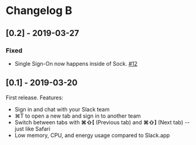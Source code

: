 # Changelog B

## [0.2] - 2019-03-27
### Fixed
- Single Sign-On now happens inside of Sock. [#12](https://github.com/roadfire/Sock/issues/12)

## [0.1] - 2019-03-20
First release. Features:

- Sign in and chat with your Slack team
- ⌘T to open a new tab and sign in to another team
- Switch between tabs with **⌘⇧[** (Previous tab) and **⌘⇧]** (Next tab) -- just like Safari
- Low memory, CPU, and energy usage compared to Slack.app